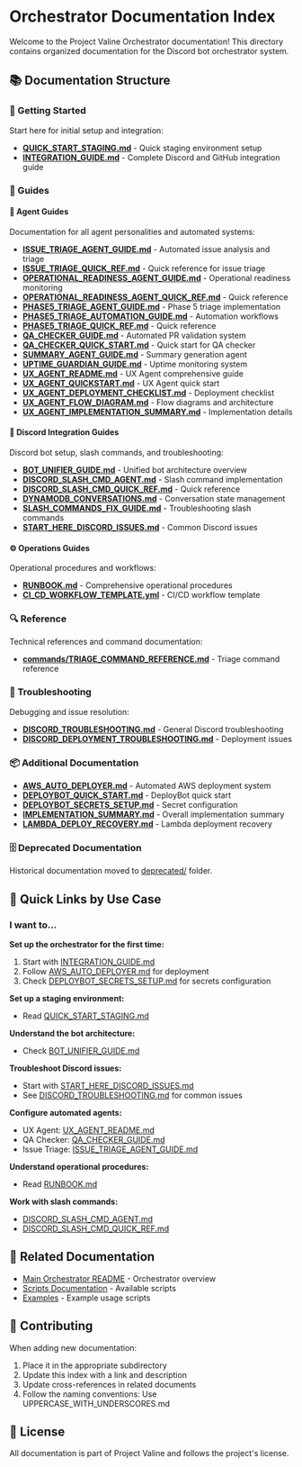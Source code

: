 # Orchestrator Documentation Index

Welcome to the Project Valine Orchestrator documentation! This directory contains organized documentation for the Discord bot orchestrator system.

## 📚 Documentation Structure

### 🚀 Getting Started
Start here for initial setup and integration:
- [**QUICK_START_STAGING.md**](getting-started/QUICK_START_STAGING.md) - Quick staging environment setup
- [**INTEGRATION_GUIDE.md**](getting-started/INTEGRATION_GUIDE.md) - Complete Discord and GitHub integration guide

### 📖 Guides

#### 🤖 Agent Guides
Documentation for all agent personalities and automated systems:
- [**ISSUE_TRIAGE_AGENT_GUIDE.md**](guides/agents/ISSUE_TRIAGE_AGENT_GUIDE.md) - Automated issue analysis and triage
- [**ISSUE_TRIAGE_QUICK_REF.md**](guides/agents/ISSUE_TRIAGE_QUICK_REF.md) - Quick reference for issue triage
- [**OPERATIONAL_READINESS_AGENT_GUIDE.md**](guides/agents/OPERATIONAL_READINESS_AGENT_GUIDE.md) - Operational readiness monitoring
- [**OPERATIONAL_READINESS_AGENT_QUICK_REF.md**](guides/agents/OPERATIONAL_READINESS_AGENT_QUICK_REF.md) - Quick reference
- [**PHASE5_TRIAGE_AGENT_GUIDE.md**](guides/agents/PHASE5_TRIAGE_AGENT_GUIDE.md) - Phase 5 triage implementation
- [**PHASE5_TRIAGE_AUTOMATION_GUIDE.md**](guides/agents/PHASE5_TRIAGE_AUTOMATION_GUIDE.md) - Automation workflows
- [**PHASE5_TRIAGE_QUICK_REF.md**](guides/agents/PHASE5_TRIAGE_QUICK_REF.md) - Quick reference
- [**QA_CHECKER_GUIDE.md**](guides/agents/QA_CHECKER_GUIDE.md) - Automated PR validation system
- [**QA_CHECKER_QUICK_START.md**](guides/agents/QA_CHECKER_QUICK_START.md) - Quick start for QA checker
- [**SUMMARY_AGENT_GUIDE.md**](guides/agents/SUMMARY_AGENT_GUIDE.md) - Summary generation agent
- [**UPTIME_GUARDIAN_GUIDE.md**](guides/agents/UPTIME_GUARDIAN_GUIDE.md) - Uptime monitoring system
- [**UX_AGENT_README.md**](guides/agents/UX_AGENT_README.md) - UX Agent comprehensive guide
- [**UX_AGENT_QUICKSTART.md**](guides/agents/UX_AGENT_QUICKSTART.md) - UX Agent quick start
- [**UX_AGENT_DEPLOYMENT_CHECKLIST.md**](guides/agents/UX_AGENT_DEPLOYMENT_CHECKLIST.md) - Deployment checklist
- [**UX_AGENT_FLOW_DIAGRAM.md**](guides/agents/UX_AGENT_FLOW_DIAGRAM.md) - Flow diagrams and architecture
- [**UX_AGENT_IMPLEMENTATION_SUMMARY.md**](guides/agents/UX_AGENT_IMPLEMENTATION_SUMMARY.md) - Implementation details

#### 💬 Discord Integration Guides
Discord bot setup, slash commands, and troubleshooting:
- [**BOT_UNIFIER_GUIDE.md**](guides/discord/BOT_UNIFIER_GUIDE.md) - Unified bot architecture overview
- [**DISCORD_SLASH_CMD_AGENT.md**](guides/discord/DISCORD_SLASH_CMD_AGENT.md) - Slash command implementation
- [**DISCORD_SLASH_CMD_QUICK_REF.md**](guides/discord/DISCORD_SLASH_CMD_QUICK_REF.md) - Quick reference
- [**DYNAMODB_CONVERSATIONS.md**](guides/discord/DYNAMODB_CONVERSATIONS.md) - Conversation state management
- [**SLASH_COMMANDS_FIX_GUIDE.md**](guides/discord/SLASH_COMMANDS_FIX_GUIDE.md) - Troubleshooting slash commands
- [**START_HERE_DISCORD_ISSUES.md**](guides/discord/START_HERE_DISCORD_ISSUES.md) - Common Discord issues

#### ⚙️ Operations Guides
Operational procedures and workflows:
- [**RUNBOOK.md**](guides/operations/RUNBOOK.md) - Comprehensive operational procedures
- [**CI_CD_WORKFLOW_TEMPLATE.yml**](guides/operations/CI_CD_WORKFLOW_TEMPLATE.yml) - CI/CD workflow template

### 🔍 Reference
Technical references and command documentation:
- [**commands/TRIAGE_COMMAND_REFERENCE.md**](reference/commands/TRIAGE_COMMAND_REFERENCE.md) - Triage command reference

### 🔧 Troubleshooting
Debugging and issue resolution:
- [**DISCORD_TROUBLESHOOTING.md**](troubleshooting/DISCORD_TROUBLESHOOTING.md) - General Discord troubleshooting
- [**DISCORD_DEPLOYMENT_TROUBLESHOOTING.md**](troubleshooting/DISCORD_DEPLOYMENT_TROUBLESHOOTING.md) - Deployment issues

### 📦 Additional Documentation
- [**AWS_AUTO_DEPLOYER.md**](AWS_AUTO_DEPLOYER.md) - Automated AWS deployment system
- [**DEPLOYBOT_QUICK_START.md**](DEPLOYBOT_QUICK_START.md) - DeployBot quick start
- [**DEPLOYBOT_SECRETS_SETUP.md**](DEPLOYBOT_SECRETS_SETUP.md) - Secret configuration
- [**IMPLEMENTATION_SUMMARY.md**](IMPLEMENTATION_SUMMARY.md) - Overall implementation summary
- [**LAMBDA_DEPLOY_RECOVERY.md**](LAMBDA_DEPLOY_RECOVERY.md) - Lambda deployment recovery

### 🗄️ Deprecated Documentation
Historical documentation moved to [deprecated/](deprecated/) folder.

## 🎯 Quick Links by Use Case

### I want to...

**Set up the orchestrator for the first time:**
1. Start with [INTEGRATION_GUIDE.md](getting-started/INTEGRATION_GUIDE.md)
2. Follow [AWS_AUTO_DEPLOYER.md](AWS_AUTO_DEPLOYER.md) for deployment
3. Check [DEPLOYBOT_SECRETS_SETUP.md](DEPLOYBOT_SECRETS_SETUP.md) for secrets configuration

**Set up a staging environment:**
- Read [QUICK_START_STAGING.md](getting-started/QUICK_START_STAGING.md)

**Understand the bot architecture:**
- Check [BOT_UNIFIER_GUIDE.md](guides/discord/BOT_UNIFIER_GUIDE.md)

**Troubleshoot Discord issues:**
- Start with [START_HERE_DISCORD_ISSUES.md](guides/discord/START_HERE_DISCORD_ISSUES.md)
- See [DISCORD_TROUBLESHOOTING.md](troubleshooting/DISCORD_TROUBLESHOOTING.md) for common issues

**Configure automated agents:**
- UX Agent: [UX_AGENT_README.md](guides/agents/UX_AGENT_README.md)
- QA Checker: [QA_CHECKER_GUIDE.md](guides/agents/QA_CHECKER_GUIDE.md)
- Issue Triage: [ISSUE_TRIAGE_AGENT_GUIDE.md](guides/agents/ISSUE_TRIAGE_AGENT_GUIDE.md)

**Understand operational procedures:**
- Read [RUNBOOK.md](guides/operations/RUNBOOK.md)

**Work with slash commands:**
- [DISCORD_SLASH_CMD_AGENT.md](guides/discord/DISCORD_SLASH_CMD_AGENT.md)
- [DISCORD_SLASH_CMD_QUICK_REF.md](guides/discord/DISCORD_SLASH_CMD_QUICK_REF.md)

## 🔗 Related Documentation

- [Main Orchestrator README](../README.md) - Orchestrator overview
- [Scripts Documentation](../scripts/README.md) - Available scripts
- [Examples](../examples/) - Example usage scripts

## 📝 Contributing

When adding new documentation:
1. Place it in the appropriate subdirectory
2. Update this index with a link and description
3. Update cross-references in related documents
4. Follow the naming conventions: Use UPPERCASE_WITH_UNDERSCORES.md

## 📄 License

All documentation is part of Project Valine and follows the project's license.
